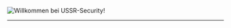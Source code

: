 ![Willkommen bei USSR-Security!](logo.png)

----

<!-- Erfahren Sie mehr über uns über die Website: [USSR Security](https://waitingfordomainregistration) -->
